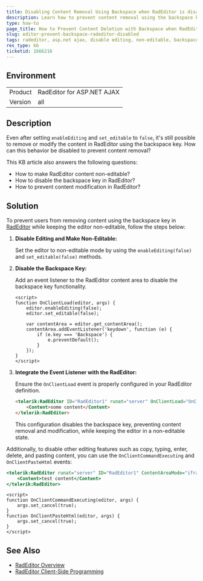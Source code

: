 ```yaml
---
title: Disabling Content Removal Using Backspace when RadEditor is disabled
description: Learn how to prevent content removal using the backspace key in RadEditor by disabling editing and making it non-editable.
type: how-to
page_title: How to Prevent Content Deletion with Backspace when RadEditor is disabled
slug: editor-prevent-backspace-radeditor-disabled
tags: radeditor, asp.net ajax, disable editing, non-editable, backspace, prevent content removal
res_type: kb
ticketid: 1666216
---
```


## Environment

<table>
<tbody>
<tr>
<td>Product</td>
<td>RadEditor for ASP.NET AJAX</td>
</tr>
<tr>
<td>Version</td>
<td>all</td>
</tr>
</table>

## Description
Even after setting `enableEditing` and `set_editable` to `false`, it's still possible to remove or modify the content in RadEditor using the backspace key. How can this behavior be disabled to prevent content removal?

This KB article also answers the following questions:
- How to make RadEditor content non-editable?
- How to disable the backspace key in RadEditor?
- How to prevent content modification in RadEditor?

## Solution
To prevent users from removing content using the backspace key in [RadEditor](https://docs.telerik.com/devtools/aspnet-ajax/controls/editor/overview) while keeping the editor non-editable, follow the steps below:

1. **Disable Editing and Make Non-Editable:**

   Set the editor to non-editable mode by using the `enableEditing(false)` and `set_editable(false)` methods.

2. **Disable the Backspace Key:**

   Add an event listener to the RadEditor content area to disable the backspace key functionality.

   ````ASPX
   <script>
   function OnClientLoad(editor, args) {
       editor.enableEditing(false);
       editor.set_editable(false);

       var contentArea = editor.get_contentArea();
       contentArea.addEventListener('keydown', function (e) {
           if (e.key === 'Backspace') {
               e.preventDefault();
           }
       });
   }
   </script>
   ````

3. **Integrate the Event Listener with the RadEditor:**

   Ensure the `OnClientLoad` event is properly configured in your RadEditor definition.

   ````aspx
   <telerik:RadEditor ID="RadEditor1" runat="server" OnClientLoad="OnClientLoad">
       <Content>some content</Content>
   </telerik:RadEditor>
   ````

   This configuration disables the backspace key, preventing content removal and modification, while keeping the editor in a non-editable state.

Additionally, to disable other editing features such as copy, typing, enter, delete, and pasting content, you can use the `OnClientCommandExecuting` and `OnClientPasteHtml` events:

```asp
<telerik:RadEditor runat="server" ID="RadEditor1" ContentAreaMode="iframe" OnClientLoad="OnClientLoad" OnClientCommandExecuting="OnClientCommandExecuting" OnClientPasteHtml="OnClientPasteHtml">
    <Content>test content</Content>
</telerik:RadEditor>
```

````ASPX
<script>
function OnClientCommandExecuting(editor, args) {
    args.set_cancel(true);
}
function OnClientPasteHtml(editor, args) {
    args.set_cancel(true);
}
</script>
````

## See Also

- [RadEditor Overview](https://docs.telerik.com/devtools/aspnet-ajax/controls/editor/overview)
- [RadEditor Client-Side Programming](https://docs.telerik.com/devtools/aspnet-ajax/controls/editor/client-side-programming/overview)
